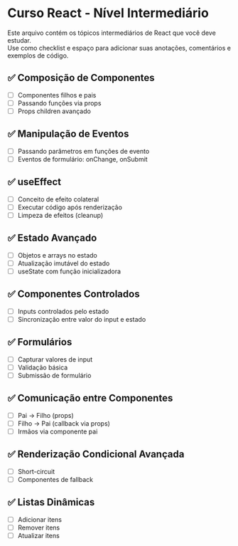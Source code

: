 # Curso React - Nível Intermediário

Este arquivo contém os tópicos intermediários de React que você deve estudar.  
Use como checklist e espaço para adicionar suas anotações, comentários e exemplos de código.

## ✅ Composição de Componentes
- [ ] Componentes filhos e pais
- [ ] Passando funções via props
- [ ] Props children avançado

## ✅ Manipulação de Eventos
- [ ] Passando parâmetros em funções de evento
- [ ] Eventos de formulário: onChange, onSubmit

## ✅ useEffect
- [ ] Conceito de efeito colateral
- [ ] Executar código após renderização
- [ ] Limpeza de efeitos (cleanup)

## ✅ Estado Avançado
- [ ] Objetos e arrays no estado
- [ ] Atualização imutável do estado
- [ ] useState com função inicializadora

## ✅ Componentes Controlados
- [ ] Inputs controlados pelo estado
- [ ] Sincronização entre valor do input e estado

## ✅ Formulários
- [ ] Capturar valores de input
- [ ] Validação básica
- [ ] Submissão de formulário

## ✅ Comunicação entre Componentes
- [ ] Pai → Filho (props)
- [ ] Filho → Pai (callback via props)
- [ ] Irmãos via componente pai

## ✅ Renderização Condicional Avançada
- [ ] Short-circuit
- [ ] Componentes de fallback

## ✅ Listas Dinâmicas
- [ ] Adicionar itens
- [ ] Remover itens
- [ ] Atualizar itens
